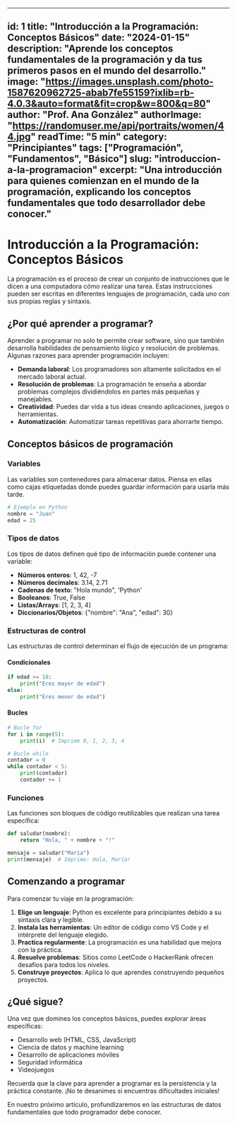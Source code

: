 
---
id: 1
title: "Introducción a la Programación: Conceptos Básicos"
date: "2024-01-15"
description: "Aprende los conceptos fundamentales de la programación y da tus primeros pasos en el mundo del desarrollo."
image: "https://images.unsplash.com/photo-1587620962725-abab7fe55159?ixlib=rb-4.0.3&auto=format&fit=crop&w=800&q=80"
author: "Prof. Ana González"
authorImage: "https://randomuser.me/api/portraits/women/44.jpg"
readTime: "5 min"
category: "Principiantes"
tags: ["Programación", "Fundamentos", "Básico"]
slug: "introduccion-a-la-programacion"
excerpt: "Una introducción para quienes comienzan en el mundo de la programación, explicando los conceptos fundamentales que todo desarrollador debe conocer."
---

# Introducción a la Programación: Conceptos Básicos

La programación es el proceso de crear un conjunto de instrucciones que le dicen a una computadora cómo realizar una tarea. Estas instrucciones pueden ser escritas en diferentes lenguajes de programación, cada uno con sus propias reglas y sintaxis.

## ¿Por qué aprender a programar?

Aprender a programar no solo te permite crear software, sino que también desarrolla habilidades de pensamiento lógico y resolución de problemas. Algunas razones para aprender programación incluyen:

- **Demanda laboral**: Los programadores son altamente solicitados en el mercado laboral actual.
- **Resolución de problemas**: La programación te enseña a abordar problemas complejos dividiéndolos en partes más pequeñas y manejables.
- **Creatividad**: Puedes dar vida a tus ideas creando aplicaciones, juegos o herramientas.
- **Automatización**: Automatizar tareas repetitivas para ahorrarte tiempo.

## Conceptos básicos de programación

### Variables

Las variables son contenedores para almacenar datos. Piensa en ellas como cajas etiquetadas donde puedes guardar información para usarla más tarde.

```python
# Ejemplo en Python
nombre = "Juan"
edad = 25
```

### Tipos de datos

Los tipos de datos definen qué tipo de información puede contener una variable:

- **Números enteros**: 1, 42, -7
- **Números decimales**: 3.14, 2.71
- **Cadenas de texto**: "Hola mundo", 'Python'
- **Booleanos**: True, False
- **Listas/Arrays**: [1, 2, 3, 4]
- **Diccionarios/Objetos**: {"nombre": "Ana", "edad": 30}

### Estructuras de control

Las estructuras de control determinan el flujo de ejecución de un programa:

#### Condicionales

```python
if edad >= 18:
    print("Eres mayor de edad")
else:
    print("Eres menor de edad")
```

#### Bucles

```python
# Bucle for
for i in range(5):
    print(i)  # Imprime 0, 1, 2, 3, 4

# Bucle while
contador = 0
while contador < 5:
    print(contador)
    contador += 1
```

### Funciones

Las funciones son bloques de código reutilizables que realizan una tarea específica:

```python
def saludar(nombre):
    return "Hola, " + nombre + "!"

mensaje = saludar("María")
print(mensaje)  # Imprime: Hola, María!
```

## Comenzando a programar

Para comenzar tu viaje en la programación:

1. **Elige un lenguaje**: Python es excelente para principiantes debido a su sintaxis clara y legible.
2. **Instala las herramientas**: Un editor de código como VS Code y el intérprete del lenguaje elegido.
3. **Practica regularmente**: La programación es una habilidad que mejora con la práctica.
4. **Resuelve problemas**: Sitios como LeetCode o HackerRank ofrecen desafíos para todos los niveles.
5. **Construye proyectos**: Aplica lo que aprendes construyendo pequeños proyectos.

## ¿Qué sigue?

Una vez que domines los conceptos básicos, puedes explorar áreas específicas:

- Desarrollo web (HTML, CSS, JavaScript)
- Ciencia de datos y machine learning
- Desarrollo de aplicaciones móviles
- Seguridad informática
- Videojuegos

Recuerda que la clave para aprender a programar es la persistencia y la práctica constante. ¡No te desanimes si encuentras dificultades iniciales!

En nuestro próximo artículo, profundizaremos en las estructuras de datos fundamentales que todo programador debe conocer.

